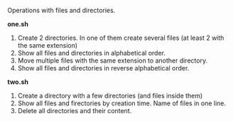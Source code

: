 Operations with files and directories.

**one.sh**  
1. Create 2 directories. In one of them create several files (at least 2 with the same extension)  
2. Show all files and directories in alphabetical order.  
3. Move multiple files with the same extension to another directory.  
4. Show all files and directories in reverse alphabetical order.  

**two.sh**  
1. Create a directory with a few directories (and files inside them)  
2. Show all files and firectories by creation time. Name of files in one line.  
3. Delete all directories and their content.  
